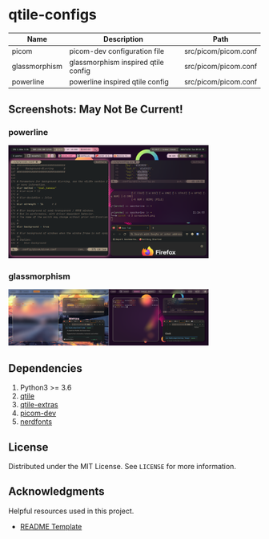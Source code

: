 # qtile-configs

| Name | Description | Path |
|----- | ----------- | ---- |
| picom										| picom-dev configuration file | src/picom/picom.conf |
| glassmorphism										| glassmorphism inspired qtile config | src/picom/picom.conf |
| powerline										| powerline inspired qtile config | src/picom/picom.conf |

## Screenshots: May Not Be Current!
### powerline
<img src="https://github.com/Saccharine-Coal/qtile-configs/blob/b7f937fbba9818c14db4ecb4f7c1cf92e62ca5b7/images/screenshot.png" width="400">

### glassmorphism
<img src="https://github.com/Saccharine-Coal/qtile-configs/blob/b7f937fbba9818c14db4ecb4f7c1cf92e62ca5b7/images/both.png" width="400">

## Dependencies
1. Python3 >= 3.6
2. [qtile](http://www.qtile.org/)
3. [qtile-extras](https://github.com/elParaguayo/qtile-extras)
4. [picom-dev](https://github.com/yshui/picom/tree/dev)
5. [nerdfonts](https://www.nerdfonts.com/)

<!-- ROADMAP
## Roadmap

- [ ] WRITE README
    - [ ] Table of contents
    - [ ] Installation
		- [ ] Usage
		- [ ] Fill out acknowledgements
		- [ ] Update example media
- [ ] Add to main functions documentation
- [ ] Format code
 -->

<!-- LICENSE -->
## License

Distributed under the MIT License. See `LICENSE` for more information.

<!-- ACKNOWLEDGMENTS -->
## Acknowledgments

Helpful resources used in this project.
* [README Template](https://github.com/othneildrew/Best-README-Template)
